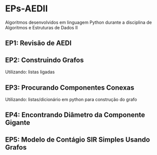 # EPs-AEDII
 Algoritmos desenvolvidos em linguagem Python durante a disciplina de Algoritmos e Estruturas de Dados II
 
 ## EP1: Revisão de AEDI
 
 ## EP2: Construindo Grafos
 Utilizando: listas ligadas
 
 ## EP3: Procurando Componentes Conexas
 Utilizando: listas/dicionário em python para construção do grafo
 
 ## EP4: Encontrando Diâmetro da Componente Gigante
 
 ## EP5: Modelo de Contágio SIR Simples Usando Grafos

